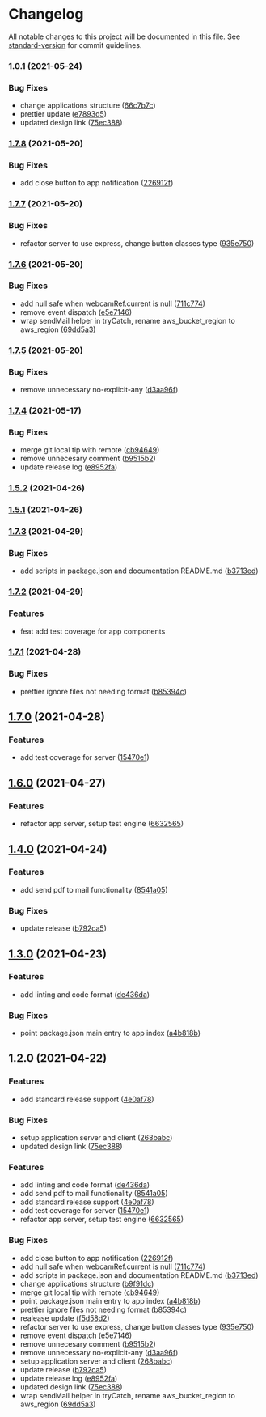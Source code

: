 # Changelog

All notable changes to this project will be documented in this file. See [standard-version](https://github.com/conventional-changelog/standard-version) for commit guidelines.

### 1.0.1 (2021-05-24)

### Bug Fixes

- change applications structure ([66c7b7c](https://bitbucket.org/mieterengelgmbh/camera-challenge/commit/66c7b7c2f3eee2c4743df7301e3f09f0b0f3d3f3))
- prettier update ([e7893d5](https://bitbucket.org/mieterengelgmbh/camera-challenge/commit/e7893d55aea8fdc01aed9341a5f382cba13e3b9d))
- updated design link ([75ec388](https://bitbucket.org/mieterengelgmbh/camera-challenge/commit/75ec3881d2a75fa74b73096b987669cf4ec20896))

### [1.7.8](https://bitbucket.org/mieterengelgmbh/camera-challenge/compare/v1.7.7...v1.7.8) (2021-05-20)

### Bug Fixes

- add close button to app notification ([226912f](https://bitbucket.org/mieterengelgmbh/camera-challenge/commit/226912ffffda3a9197784e55cce6fafd710bc24c))

### [1.7.7](https://bitbucket.org/mieterengelgmbh/camera-challenge/compare/v1.7.6...v1.7.7) (2021-05-20)

### Bug Fixes

- refactor server to use express, change button classes type ([935e750](https://bitbucket.org/mieterengelgmbh/camera-challenge/commit/935e750ead40c4fdd019b0b39ed4d0d9befb878d))

### [1.7.6](https://bitbucket.org/mieterengelgmbh/camera-challenge/compare/v1.7.5...v1.7.6) (2021-05-20)

### Bug Fixes

- add null safe when webcamRef.current is null ([711c774](https://bitbucket.org/mieterengelgmbh/camera-challenge/commit/711c7745f5d1d5e1631cbb13e13f6b668cf20b3a))
- remove event dispatch ([e5e7146](https://bitbucket.org/mieterengelgmbh/camera-challenge/commit/e5e7146283423d2e7133d54609dd3a58f5453b06))
- wrap sendMail helper in tryCatch, rename aws_bucket_region to aws_region ([69dd5a3](https://bitbucket.org/mieterengelgmbh/camera-challenge/commit/69dd5a3d4fdb5c4e113cee5ea1a3a4ef71462bc5))

### [1.7.5](https://bitbucket.org/mieterengelgmbh/camera-challenge/compare/v1.7.4...v1.7.5) (2021-05-20)

### Bug Fixes

- remove unnecessary no-explicit-any ([d3aa96f](https://bitbucket.org/mieterengelgmbh/camera-challenge/commit/d3aa96f7af470e6c55c9f4236efd1f3148bb2322))

### [1.7.4](https://bitbucket.org/mieterengelgmbh/camera-challenge/compare/v1.7.3...v1.7.4) (2021-05-17)

### Bug Fixes

- merge git local tip with remote ([cb94649](https://bitbucket.org/mieterengelgmbh/camera-challenge/commit/cb94649b2e0ae25d5750cbeffdd2e0e470e85e03))
- remove unnecesary comment ([b9515b2](https://bitbucket.org/mieterengelgmbh/camera-challenge/commit/b9515b2c3ca7c0778561c4db71c3bd3d1fdf2d87))
- update release log ([e8952fa](https://bitbucket.org/mieterengelgmbh/camera-challenge/commit/e8952fa267ba313d0141acb047c441ddd0879856))

### [1.5.2](https://bitbucket.org/mieterengelgmbh/camera-challenge/compare/v1.5.1...v1.5.2) (2021-04-26)

### [1.5.1](https://bitbucket.org/mieterengelgmbh/camera-challenge/compare/v1.5.0...v1.5.1) (2021-04-26)

### [1.7.3](https://bitbucket.org/mieterengelgmbh/camera-challenge/compare/v1.7.2...v1.7.3) (2021-04-29)

### Bug Fixes

- add scripts in package.json and documentation README.md ([b3713ed](https://bitbucket.org/mieterengelgmbh/camera-challenge/commit/b3713edf91d2321f4bb7939dc7c9441fbb864d30))

### [1.7.2](https://bitbucket.org/mieterengelgmbh/camera-challenge/compare/v1.7.1...v1.7.2) (2021-04-29)

### Features

- feat add test coverage for app components

### [1.7.1](https://bitbucket.org/mieterengelgmbh/camera-challenge/compare/v1.7.0...v1.7.1) (2021-04-28)

### Bug Fixes

- prettier ignore files not needing format ([b85394c](https://bitbucket.org/mieterengelgmbh/camera-challenge/commit/b85394c4546f9515c18f5bd587d7beb36cde6717))

## [1.7.0](https://bitbucket.org/mieterengelgmbh/camera-challenge/compare/v1.6.0...v1.7.0) (2021-04-28)

### Features

- add test coverage for server ([15470e1](https://bitbucket.org/mieterengelgmbh/camera-challenge/commit/15470e1f56352603ee366bf2f7ae0a7d2a98983b))

## [1.6.0](https://bitbucket.org/mieterengelgmbh/camera-challenge/compare/v1.5.0...v1.6.0) (2021-04-27)

### Features

- refactor app server, setup test engine ([6632565](https://bitbucket.org/mieterengelgmbh/camera-challenge/commit/6632565b91f97cc799e3594da84e0e97609740bc))

## [1.4.0](https://bitbucket.org/mieterengelgmbh/camera-challenge/compare/v1.3.0...v1.4.0) (2021-04-24)

### Features

- add send pdf to mail functionality ([8541a05](https://bitbucket.org/mieterengelgmbh/camera-challenge/commit/8541a05099e78e58fa98405346731d1d2d47c78c))

### Bug Fixes

- update release ([b792ca5](https://bitbucket.org/mieterengelgmbh/camera-challenge/commit/b792ca5d76c4cc0d03c35b163f505d6ecc1da87a))

## [1.3.0](https://bitbucket.org/mieterengelgmbh/camera-challenge/compare/v1.2.0...v1.3.0) (2021-04-23)

### Features

- add linting and code format ([de436da](https://bitbucket.org/mieterengelgmbh/camera-challenge/commit/de436da976f8b612eb1b8ef64dc4d44dba64c432))

### Bug Fixes

- point package.json main entry to app index ([a4b818b](https://bitbucket.org/mieterengelgmbh/camera-challenge/commit/a4b818bb242683fca9135edb7af2cb94f4e5b62b))

## 1.2.0 (2021-04-22)

### Features

- add standard release support ([4e0af78](https://bitbucket.org/mieterengelgmbh/camera-challenge/commit/4e0af780b299400b1fe5edf163aa1a2b97e42854))

### Bug Fixes

- setup application server and client ([268babc](https://bitbucket.org/mieterengelgmbh/camera-challenge/commit/268babc08bb901bb9c6f53bc2dff1b9c1cb2839c))
- updated design link ([75ec388](https://bitbucket.org/mieterengelgmbh/camera-challenge/commit/75ec3881d2a75fa74b73096b987669cf4ec20896))

### Features

- add linting and code format ([de436da](https://bitbucket.org/mieterengelgmbh/camera-challenge/commit/de436da976f8b612eb1b8ef64dc4d44dba64c432))
- add send pdf to mail functionality ([8541a05](https://bitbucket.org/mieterengelgmbh/camera-challenge/commit/8541a05099e78e58fa98405346731d1d2d47c78c))
- add standard release support ([4e0af78](https://bitbucket.org/mieterengelgmbh/camera-challenge/commit/4e0af780b299400b1fe5edf163aa1a2b97e42854))
- add test coverage for server ([15470e1](https://bitbucket.org/mieterengelgmbh/camera-challenge/commit/15470e1f56352603ee366bf2f7ae0a7d2a98983b))
- refactor app server, setup test engine ([6632565](https://bitbucket.org/mieterengelgmbh/camera-challenge/commit/6632565b91f97cc799e3594da84e0e97609740bc))

### Bug Fixes

- add close button to app notification ([226912f](https://bitbucket.org/mieterengelgmbh/camera-challenge/commit/226912ffffda3a9197784e55cce6fafd710bc24c))
- add null safe when webcamRef.current is null ([711c774](https://bitbucket.org/mieterengelgmbh/camera-challenge/commit/711c7745f5d1d5e1631cbb13e13f6b668cf20b3a))
- add scripts in package.json and documentation README.md ([b3713ed](https://bitbucket.org/mieterengelgmbh/camera-challenge/commit/b3713edf91d2321f4bb7939dc7c9441fbb864d30))
- change applications structure ([b9f91dc](https://bitbucket.org/mieterengelgmbh/camera-challenge/commit/b9f91dc499146ba819f42a8ea76032c0510862e0))
- merge git local tip with remote ([cb94649](https://bitbucket.org/mieterengelgmbh/camera-challenge/commit/cb94649b2e0ae25d5750cbeffdd2e0e470e85e03))
- point package.json main entry to app index ([a4b818b](https://bitbucket.org/mieterengelgmbh/camera-challenge/commit/a4b818bb242683fca9135edb7af2cb94f4e5b62b))
- prettier ignore files not needing format ([b85394c](https://bitbucket.org/mieterengelgmbh/camera-challenge/commit/b85394c4546f9515c18f5bd587d7beb36cde6717))
- realease update ([f5d58d2](https://bitbucket.org/mieterengelgmbh/camera-challenge/commit/f5d58d2709f43bf8bca1a4ca28d37e63ae20d6ed))
- refactor server to use express, change button classes type ([935e750](https://bitbucket.org/mieterengelgmbh/camera-challenge/commit/935e750ead40c4fdd019b0b39ed4d0d9befb878d))
- remove event dispatch ([e5e7146](https://bitbucket.org/mieterengelgmbh/camera-challenge/commit/e5e7146283423d2e7133d54609dd3a58f5453b06))
- remove unnecesary comment ([b9515b2](https://bitbucket.org/mieterengelgmbh/camera-challenge/commit/b9515b2c3ca7c0778561c4db71c3bd3d1fdf2d87))
- remove unnecessary no-explicit-any ([d3aa96f](https://bitbucket.org/mieterengelgmbh/camera-challenge/commit/d3aa96f7af470e6c55c9f4236efd1f3148bb2322))
- setup application server and client ([268babc](https://bitbucket.org/mieterengelgmbh/camera-challenge/commit/268babc08bb901bb9c6f53bc2dff1b9c1cb2839c))
- update release ([b792ca5](https://bitbucket.org/mieterengelgmbh/camera-challenge/commit/b792ca5d76c4cc0d03c35b163f505d6ecc1da87a))
- update release log ([e8952fa](https://bitbucket.org/mieterengelgmbh/camera-challenge/commit/e8952fa267ba313d0141acb047c441ddd0879856))
- updated design link ([75ec388](https://bitbucket.org/mieterengelgmbh/camera-challenge/commit/75ec3881d2a75fa74b73096b987669cf4ec20896))
- wrap sendMail helper in tryCatch, rename aws_bucket_region to aws_region ([69dd5a3](https://bitbucket.org/mieterengelgmbh/camera-challenge/commit/69dd5a3d4fdb5c4e113cee5ea1a3a4ef71462bc5))
